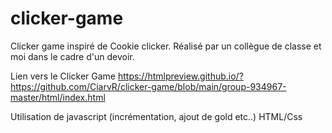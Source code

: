 # clicker-game

Clicker game inspiré de Cookie clicker. 
Réalisé par un collègue de classe et moi dans le cadre d'un devoir. 

Lien vers le Clicker Game
https://htmlpreview.github.io/?https://github.com/CiarvR/clicker-game/blob/main/group-934967-master/html/index.html

Utilisation de javascript (incrémentation, ajout de gold etc..) 
HTML/Css 
